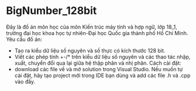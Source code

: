 # BigNumber_128bit
Đây là đồ án môn học của môn Kiến trúc máy tính và hợp ngữ, lớp 18_1, trường đại học khoa học tự nhiên-Đại học Quốc gia thành phố Hồ Chí Minh.
Yêu cầu đồ án:
  - Tạo ra kiểu dữ liệu số nguyên và số thực có kích thước 128 bit.
  - Viết các phép tính +-/* trên kiểu dữ liệu số nguyên và các thao tác nhập, xuất, chuyển đổi qua lại giữa hệ thập phân và nhị phân.
Cách cài đặt:
 - download các file về và mở solution trong Visual Studio. Nếu muốn tự cài đặt, hãy tạo project mới trong IDE bạn dùng và add các file .h và .cpp vào đấy.
